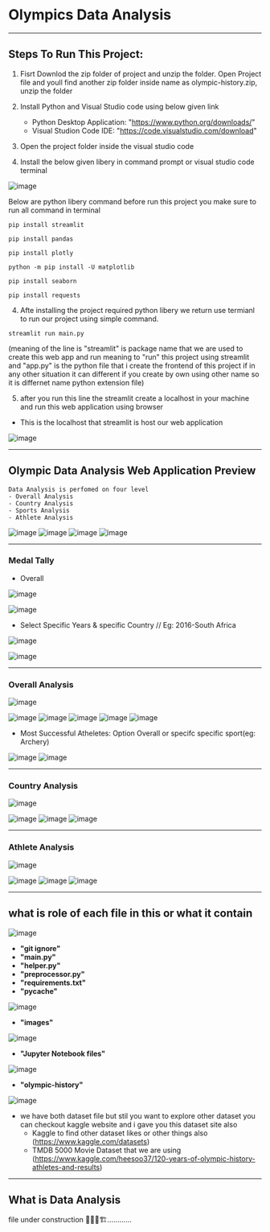 # Olympics Data Analysis 

* * *

## Steps To Run This Project:
  1) Fisrt Downlod the zip folder of project and unzip the folder. Open Project file and youll find another zip folder inside name as olympic-history.zip, unzip the folder  
  
  2) Install Python and Visual Studio code using below given link
     - Python Desktop Application: "https://www.python.org/downloads/"  
     - Visual Studion Code IDE: "https://code.visualstudio.com/download"
     
  3) Open the project folder inside the visual studio code
  
  4) Install the below given libery in command prompt or visual studio code terminal
  
  ![image](https://user-images.githubusercontent.com/109918405/226778535-dbe41c3f-3e74-40a2-b34b-2880be567c95.png)
  
  Below are python libery command before run this project you make sure to run all command in terminal   
  
  ```
  pip install streamlit
  ```
  ```
  pip install pandas
  ```
  ```
  pip install plotly 
  ```
  ```
  python -m pip install -U matplotlib
  ```
  ```
  pip install seaborn
  ```
  ```
  pip install requests 
  ```
  
  4) Afte installing the project required python libery we return use termianl to run our project using simple command.
  ```
  streamlit run main.py
  ``` 
  (meaning of the line is "streamlit" is package name that we are used to create this web app and run meaning to "run" this project using streamlit and "app.py" is the python file that i create the frontend of this project if in any other situation it can different if you create by own using other name so it is differnet name python extension file)
  
  5) after you run this line the streamlit create a localhost in your machine and run this web application using browser

  - This is the localhost that streamlit is host our web application
  
  ![image](https://user-images.githubusercontent.com/109918405/226804180-e8defcaf-188d-4b8e-aa97-59edb4472262.png)
 
* * *
## Olympic Data Analysis Web Application Preview 
    Data Analysis is perfomed on four level
    - Overall Analysis
    - Country Analysis
    - Sports Analysis
    - Athlete Analysis
![image](https://user-images.githubusercontent.com/109918405/225989249-7c9bb74f-3f73-4613-9718-09f169e8ed96.png)
![image](https://user-images.githubusercontent.com/109918405/226085447-bb62bc96-cbf4-4526-a124-56c5fcfb6a09.png)
![image](https://user-images.githubusercontent.com/109918405/226085479-c9288d04-e6d3-4f8f-881a-96070198bbd2.png)
![image](https://user-images.githubusercontent.com/109918405/226085488-029948c4-c385-4724-b635-3863fa72eead.png)

* * *
### Medal Tally
- Overall

![image](https://user-images.githubusercontent.com/109918405/226774738-9f3e6037-82d4-41ca-bc94-0c87b738feac.png)  

![image](https://user-images.githubusercontent.com/109918405/226774888-6ce2e7a1-0295-4d76-8954-2c8567f82d88.png)

- Select Specific Years & specific Country // Eg: 2016-South Africa

![image](https://user-images.githubusercontent.com/109918405/226775044-a343aff9-2787-494d-a008-23479be1f82e.png)  

![image](https://user-images.githubusercontent.com/109918405/226775147-795924b7-c0a2-46ff-9b5b-094455e69dd2.png)

* * *

### Overall Analysis

![image](https://user-images.githubusercontent.com/109918405/226775395-4aba42b2-d846-415a-9794-4fc14730c611.png)  

![image](https://user-images.githubusercontent.com/109918405/226775421-02293d6d-f25f-448d-a1f2-0d6cb0eecc96.png)
![image](https://user-images.githubusercontent.com/109918405/226775452-8c65b57a-5814-42ed-ab36-07e9a899acdf.png)
![image](https://user-images.githubusercontent.com/109918405/226775472-dee59be5-3a16-4a2a-ad01-2d389c8768fb.png)
![image](https://user-images.githubusercontent.com/109918405/226775496-d58e942d-3759-418c-be3b-38dc81fb3fae.png)
![image](https://user-images.githubusercontent.com/109918405/226775532-8e3c90c3-5789-4c3f-bd71-78cc76d08f60.png)
  - Most Successful Atheletes: Option Overall or specifc specific sport(eg: Archery)  
  
![image](https://user-images.githubusercontent.com/109918405/226775746-0939992b-ef3b-4c75-9dcf-b117a7f35a87.png)
![image](https://user-images.githubusercontent.com/109918405/226775910-66508be0-8d18-4cd3-82d0-72facd44a030.png)

* * *

### Country Analysis 

![image](https://user-images.githubusercontent.com/109918405/226776362-d29fd628-9003-4719-bf5d-f5b81f147dcf.png)  

![image](https://user-images.githubusercontent.com/109918405/226776410-f33ee3d9-78da-4462-a21d-811ef88201de.png)
![image](https://user-images.githubusercontent.com/109918405/226776441-249f2139-1726-403d-b6db-0dcb3f87187c.png)
![image](https://user-images.githubusercontent.com/109918405/226776475-c4b252f6-161d-4b8c-95d4-5b11e83f5517.png)

* * *

### Athlete Analysis

![image](https://user-images.githubusercontent.com/109918405/226776930-7638239f-96ab-437e-a582-9ee0dd4ce315.png)  

![image](https://user-images.githubusercontent.com/109918405/226776769-e0cd085a-3905-4fd3-bf32-a82b282ae50d.png)
![image](https://user-images.githubusercontent.com/109918405/226776835-5f339e61-18da-4c43-887a-7c4d3fae307a.png)
![image](https://user-images.githubusercontent.com/109918405/226776890-99572798-400b-4320-8d77-48e68df8e426.png)

* * * 

## what is role of each file in this or what it contain
![image](https://user-images.githubusercontent.com/109918405/226804538-ad36e093-ddd1-49a7-be81-2c233e28f179.png)
 
- **"git ignore"** 
- **"main.py"** 
- **"helper.py"**
- **"preprocessor.py"**
- **"requirements.txt"**
- **"__pycache__"**  

![image](https://user-images.githubusercontent.com/109918405/226807122-3bded907-1cd0-490c-b13b-8a5c84503088.png)

- **"images"**  

![image](https://user-images.githubusercontent.com/109918405/226807205-2b6e693d-0208-448e-94f8-d68b40830c5a.png)

- **"Jupyter Notebook files"**  

![image](https://user-images.githubusercontent.com/109918405/226807329-41d9d389-647e-4ee8-9627-dee7857cea17.png)

- **"olympic-history"**  

![image](https://user-images.githubusercontent.com/109918405/226807375-47b955d4-0e65-409f-a402-93dc0f993ac9.png)



   - we have both dataset file but stil you want to explore other dataset you can checkout kaggle website and i gave you this dataset site also
      - Kaggle to find other dataset likes or other things also (https://www.kaggle.com/datasets)
      - TMDB 5000 Movie Dataset that we are using (https://www.kaggle.com/heesoo37/120-years-of-olympic-history-athletes-and-results)

* * *
## What is Data Analysis 

file under construction 🚧🚧🚧🏗............
